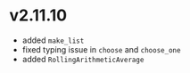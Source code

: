 # v2.11.10

* added `make_list`
* fixed typing issue in `choose` and `choose_one`
* added `RollingArithmeticAverage`
